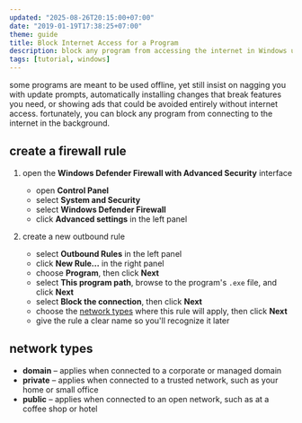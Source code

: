 ```yaml
---
updated: "2025-08-26T20:15:00+07:00"
date: "2019-01-19T17:38:25+07:00"
theme: guide
title: Block Internet Access for a Program
description: block any program from accessing the internet in Windows using firewall rules.
tags: [tutorial, windows]
---
```


some programs are meant to be used offline, yet still insist on nagging you with update prompts, automatically installing changes that break features you need, or showing ads that could be avoided entirely without internet access. fortunately, you can block any program from connecting to the internet in the background.

## create a firewall rule

1. open the **Windows Defender Firewall with Advanced Security** interface
   - open **Control Panel**
   - select **System and Security**
   - select **Windows Defender Firewall**
   - click **Advanced settings** in the left panel

2. create a new outbound rule
   - select **Outbound Rules** in the left panel
   - click **New Rule...** in the right panel
   - choose **Program**, then click **Next**
   - select **This program path**, browse to the program's `.exe` file, and click **Next**
   - select **Block the connection**, then click **Next**
   - choose the [network types](#network-types) where this rule will apply, then click **Next**
   - give the rule a clear name so you'll recognize it later

## network types

- **domain** – applies when connected to a corporate or managed domain
- **private** – applies when connected to a trusted network, such as your home or small office
- **public** – applies when connected to an open network, such as at a coffee shop or hotel
